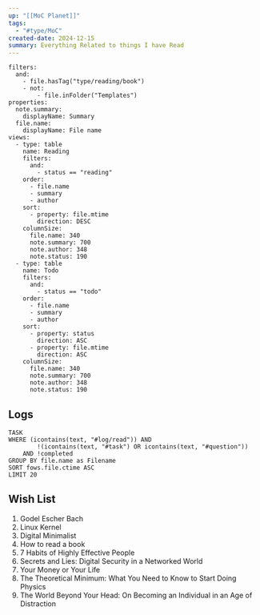 ```yaml
---
up: "[[MoC Planet]]"
tags:
  - "#type/MoC"
created-date: 2024-12-15
summary: Everything Related to things I have Read
---
```


```base
filters:
  and:
    - file.hasTag("type/reading/book")
    - not:
        - file.inFolder("Templates")
properties:
  note.summary:
    displayName: Summary
  file.name:
    displayName: File name
views:
  - type: table
    name: Reading
    filters:
      and:
        - status == "reading"
    order:
      - file.name
      - summary
      - author
    sort:
      - property: file.mtime
        direction: DESC
    columnSize:
      file.name: 340
      note.summary: 700
      note.author: 348
      note.status: 190
  - type: table
    name: Todo
    filters:
      and:
        - status == "todo"
    order:
      - file.name
      - summary
      - author
    sort:
      - property: status
        direction: ASC
      - property: file.mtime
        direction: ASC
    columnSize:
      file.name: 340
      note.summary: 700
      note.author: 348
      note.status: 190

```

## Logs

```dataview
TASK
WHERE (icontains(text, "#log/read")) AND 
		!(icontains(text, "#task") OR icontains(text, "#question"))
	AND !completed
GROUP BY file.name as Filename
SORT fows.file.ctime ASC
LIMIT 20
```

## Wish List

1. Godel Escher Bach
2. Linux Kernel	
3. Digital Minimalist
4. How to read a book
5. 7 Habits of Highly Effective People
6. Secrets and Lies: Digital Security in a Networked World
7. Your Money or Your Life
8. The Theoretical Minimum: What You Need to Know to Start Doing Physics
9. The World Beyond Your Head: On Becoming an Individual in an Age of Distraction